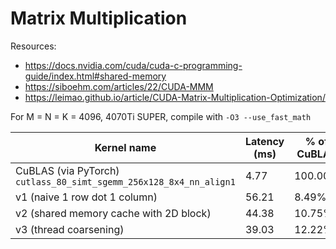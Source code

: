 # Matrix Multiplication

Resources:
- https://docs.nvidia.com/cuda/cuda-c-programming-guide/index.html#shared-memory
- https://siboehm.com/articles/22/CUDA-MMM
- https://leimao.github.io/article/CUDA-Matrix-Multiplication-Optimization/

For M = N = K = 4096, 4070Ti SUPER, compile with `-O3 --use_fast_math`

Kernel name                                                        | Latency (ms) | % of CuBLAS | Bandwidth (GB/s)
-------------------------------------------------------------------|--------------|-------------|------------------
CuBLAS (via PyTorch) `cutlass_80_simt_sgemm_256x128_8x4_nn_align1` |         4.77 |     100.00% |           104.25
v1 (naive 1 row dot 1 column)                                      |        56.21 |       8.49% |           195.98
v2 (shared memory cache with 2D block)                             |        44.38 |      10.75% |           387.27
v3 (thread coarsening)                                             |        39.03 |      12.22% |            38.49
